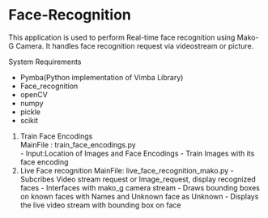 # Face-Recognition

This application is used to perform Real-time face recognition using Mako-G Camera. It handles face recognition request via videostream or picture.

System Requirements
  - Pymba(Python implementation of Vimba Library)
  - Face_recognition
  - openCV
  - numpy
  - pickle
  - scikit

1. Train Face Encodings			
      MainFile : train_face_encodings.py  
        - Input:Location of Images and Face Encodings 
        -  Train Images with its face encoding
2. Live Face recognition
     MainFile: live_face_recognition_mako.py
          -  Subcribes Video stream request or Image_request, display recognized faces
          -  Interfaces with mako_g camera stream
          -  Draws bounding boxes on known faces with Names and Unknown face as Unknown
          -  Displays the live video stream with bounding box on face
  
 
 
    

          
